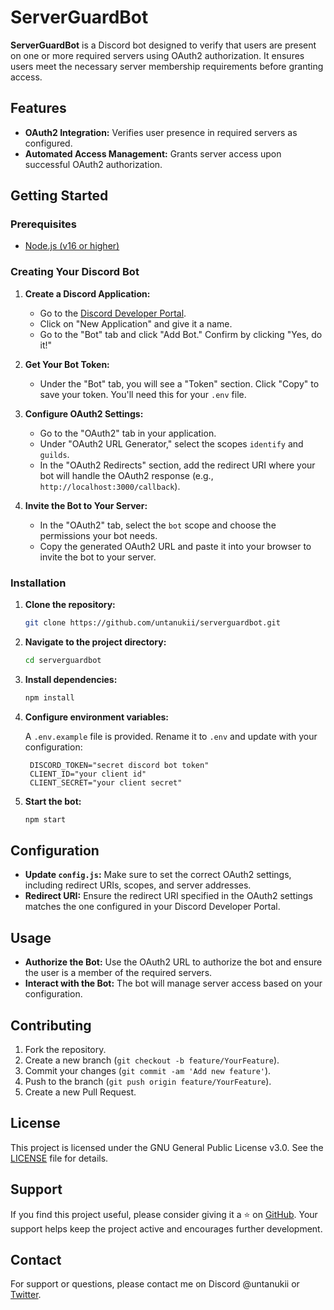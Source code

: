 # ServerGuardBot

**ServerGuardBot** is a Discord bot designed to verify that users are present on one or more required servers using OAuth2 authorization. It ensures users meet the necessary server membership requirements before granting access.

## Features

- **OAuth2 Integration:** Verifies user presence in required servers as configured.
- **Automated Access Management:** Grants server access upon successful OAuth2 authorization.

## Getting Started

### Prerequisites

- [Node.js (v16 or higher)](https://nodejs.org/fr)

### Creating Your Discord Bot

1. **Create a Discord Application:**
   - Go to the [Discord Developer Portal](https://discord.com/developers/applications).
   - Click on "New Application" and give it a name.
   - Go to the "Bot" tab and click "Add Bot." Confirm by clicking "Yes, do it!"

2. **Get Your Bot Token:**
   - Under the "Bot" tab, you will see a "Token" section. Click "Copy" to save your token. You'll need this for your `.env` file.

3. **Configure OAuth2 Settings:**
   - Go to the "OAuth2" tab in your application.
   - Under "OAuth2 URL Generator," select the scopes `identify` and `guilds`.
   - In the "OAuth2 Redirects" section, add the redirect URI where your bot will handle the OAuth2 response (e.g., `http://localhost:3000/callback`).

4. **Invite the Bot to Your Server:**
   - In the "OAuth2" tab, select the `bot` scope and choose the permissions your bot needs.
   - Copy the generated OAuth2 URL and paste it into your browser to invite the bot to your server.

### Installation

1. **Clone the repository:**

   ```bash
   git clone https://github.com/untanukii/serverguardbot.git
   ```

2. **Navigate to the project directory:**

   ```bash
   cd serverguardbot
   ```

3. **Install dependencies:**

   ```bash
   npm install
   ```

4. **Configure environment variables:**

   A `.env.example` file is provided. Rename it to `.env` and update with your configuration:

   ```plaintext
    DISCORD_TOKEN="secret discord bot token"
    CLIENT_ID="your client id"
    CLIENT_SECRET="your client secret"
   ```

5. **Start the bot:**

   ```bash
   npm start
   ```

## Configuration

- **Update `config.js`:** Make sure to set the correct OAuth2 settings, including redirect URIs, scopes, and server addresses.
- **Redirect URI:** Ensure the redirect URI specified in the OAuth2 settings matches the one configured in your Discord Developer Portal.

## Usage

- **Authorize the Bot:** Use the OAuth2 URL to authorize the bot and ensure the user is a member of the required servers.
- **Interact with the Bot:** The bot will manage server access based on your configuration.

## Contributing

1. Fork the repository.
2. Create a new branch (`git checkout -b feature/YourFeature`).
3. Commit your changes (`git commit -am 'Add new feature'`).
4. Push to the branch (`git push origin feature/YourFeature`).
5. Create a new Pull Request.

## License

This project is licensed under the GNU General Public License v3.0. See the [LICENSE](LICENSE) file for details.

## Support

If you find this project useful, please consider giving it a ⭐ on [GitHub](https://github.com/untanukii/serverguardbot). Your support helps keep the project active and encourages further development.

## Contact

For support or questions, please contact me on Discord @untanukii or [Twitter](https://twitter.com/untanukii).